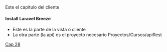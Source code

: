 Este el capítulo del cliente

#### Install Laravel Breeze

* Este es la parte de la vista o cliente
* La otra parte (la api) es el proyecto necesario Proyectos/Cursos/apiRest

[Cap 28](https://codersfree.com/courses-status/aprende-a-crear-una-api-restful-con-laravel/registrar-usuario-desde-el-cliente)
